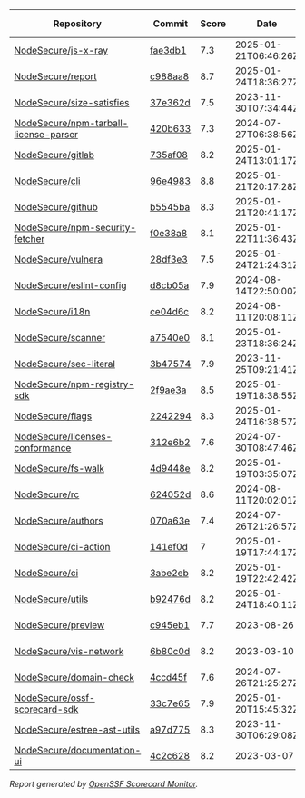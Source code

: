 <!-- OPENSSF-SCORECARD-MONITOR:START -->

| Repository | Commit | Score | Date | Score Delta | Report | StepSecurity |
| -- | -- | -- | -- | -- | -- | -- |
| [NodeSecure/js-x-ray](https://github.com/NodeSecure/js-x-ray) | [fae3db1](https://github.com/NodeSecure/js-x-ray/commit/fae3db18741659324d80d6828269a2a61a6d1eef) | 7.3 | 2025-01-21T06:46:26Z | 0 / [Details](https://ossf.github.io/scorecard-visualizer/#/projects/github.com/NodeSecure/js-x-ray/compare/fae3db18741659324d80d6828269a2a61a6d1eef/fae3db18741659324d80d6828269a2a61a6d1eef) | [View](https://ossf.github.io/scorecard-visualizer/#/projects/github.com/NodeSecure/js-x-ray/commit/fae3db18741659324d80d6828269a2a61a6d1eef) | [Fix it](https://app.stepsecurity.io/securerepo?repo=NodeSecure/js-x-ray) |
| [NodeSecure/report](https://github.com/NodeSecure/report) | [c988aa8](https://github.com/NodeSecure/report/commit/c988aa83da7a5e7f02abe0324a35f341e975b9d2) | 8.7 | 2025-01-24T18:36:27Z | 0 / [Details](https://ossf.github.io/scorecard-visualizer/#/projects/github.com/NodeSecure/report/compare/25b32fe6008da2a0c71b1a1492b2c36f5661f5ed/c988aa83da7a5e7f02abe0324a35f341e975b9d2) | [View](https://ossf.github.io/scorecard-visualizer/#/projects/github.com/NodeSecure/report/commit/c988aa83da7a5e7f02abe0324a35f341e975b9d2) | [Fix it](https://app.stepsecurity.io/securerepo?repo=NodeSecure/report) |
| [NodeSecure/size-satisfies](https://github.com/NodeSecure/size-satisfies) | [37e362d](https://github.com/NodeSecure/size-satisfies/commit/37e362d756ea07662ee8052320a7d4ec1c097cad) | 7.5 | 2023-11-30T07:34:44Z | 0 / [Details](https://ossf.github.io/scorecard-visualizer/#/projects/github.com/NodeSecure/size-satisfies/compare/37e362d756ea07662ee8052320a7d4ec1c097cad/37e362d756ea07662ee8052320a7d4ec1c097cad) | [View](https://ossf.github.io/scorecard-visualizer/#/projects/github.com/NodeSecure/size-satisfies/commit/37e362d756ea07662ee8052320a7d4ec1c097cad) | [Fix it](https://app.stepsecurity.io/securerepo?repo=NodeSecure/size-satisfies) |
| [NodeSecure/npm-tarball-license-parser](https://github.com/NodeSecure/npm-tarball-license-parser) | [420b633](https://github.com/NodeSecure/npm-tarball-license-parser/commit/420b6331a6f3c07c5f20bb8f58d3394b88007c54) | 7.3 | 2024-07-27T06:38:56Z | 0 / [Details](https://ossf.github.io/scorecard-visualizer/#/projects/github.com/NodeSecure/npm-tarball-license-parser/compare/420b6331a6f3c07c5f20bb8f58d3394b88007c54/420b6331a6f3c07c5f20bb8f58d3394b88007c54) | [View](https://ossf.github.io/scorecard-visualizer/#/projects/github.com/NodeSecure/npm-tarball-license-parser/commit/420b6331a6f3c07c5f20bb8f58d3394b88007c54) | [Fix it](https://app.stepsecurity.io/securerepo?repo=NodeSecure/npm-tarball-license-parser) |
| [NodeSecure/gitlab](https://github.com/NodeSecure/gitlab) | [735af08](https://github.com/NodeSecure/gitlab/commit/735af08ec866dd17cd4eb43bfba7834005c276a3) | 8.2 | 2025-01-24T13:01:17Z | 0 / [Details](https://ossf.github.io/scorecard-visualizer/#/projects/github.com/NodeSecure/gitlab/compare/735af08ec866dd17cd4eb43bfba7834005c276a3/735af08ec866dd17cd4eb43bfba7834005c276a3) | [View](https://ossf.github.io/scorecard-visualizer/#/projects/github.com/NodeSecure/gitlab/commit/735af08ec866dd17cd4eb43bfba7834005c276a3) | [Fix it](https://app.stepsecurity.io/securerepo?repo=NodeSecure/gitlab) |
| [NodeSecure/cli](https://github.com/NodeSecure/cli) | [96e4983](https://github.com/NodeSecure/cli/commit/96e4983e46b9e85f37b3ed3033b1e89da7039220) | 8.8 | 2025-01-21T20:17:28Z | 0 / [Details](https://ossf.github.io/scorecard-visualizer/#/projects/github.com/NodeSecure/cli/compare/5f2f2b48893a05fff9b4185c9e5f15f315272fb3/96e4983e46b9e85f37b3ed3033b1e89da7039220) | [View](https://ossf.github.io/scorecard-visualizer/#/projects/github.com/NodeSecure/cli/commit/96e4983e46b9e85f37b3ed3033b1e89da7039220) | [Fix it](https://app.stepsecurity.io/securerepo?repo=NodeSecure/cli) |
| [NodeSecure/github](https://github.com/NodeSecure/github) | [b5545ba](https://github.com/NodeSecure/github/commit/b5545ba6b3fe1e14d42356449a9ee8cde3f86829) | 8.3 | 2025-01-21T20:41:17Z | 0 / [Details](https://ossf.github.io/scorecard-visualizer/#/projects/github.com/NodeSecure/github/compare/b5545ba6b3fe1e14d42356449a9ee8cde3f86829/b5545ba6b3fe1e14d42356449a9ee8cde3f86829) | [View](https://ossf.github.io/scorecard-visualizer/#/projects/github.com/NodeSecure/github/commit/b5545ba6b3fe1e14d42356449a9ee8cde3f86829) | [Fix it](https://app.stepsecurity.io/securerepo?repo=NodeSecure/github) |
| [NodeSecure/npm-security-fetcher](https://github.com/NodeSecure/npm-security-fetcher) | [f0e38a8](https://github.com/NodeSecure/npm-security-fetcher/commit/f0e38a8254a0c88fead68b9029901eccff0187cc) | 8.1 | 2025-01-22T11:36:43Z | 0 / [Details](https://ossf.github.io/scorecard-visualizer/#/projects/github.com/NodeSecure/npm-security-fetcher/compare/f0e38a8254a0c88fead68b9029901eccff0187cc/f0e38a8254a0c88fead68b9029901eccff0187cc) | [View](https://ossf.github.io/scorecard-visualizer/#/projects/github.com/NodeSecure/npm-security-fetcher/commit/f0e38a8254a0c88fead68b9029901eccff0187cc) | [Fix it](https://app.stepsecurity.io/securerepo?repo=NodeSecure/npm-security-fetcher) |
| [NodeSecure/vulnera](https://github.com/NodeSecure/vulnera) | [28df3e3](https://github.com/NodeSecure/vulnera/commit/28df3e3f1256a601854924fbfc85af5c4b891096) | 7.5 | 2025-01-24T21:24:31Z | 0 / [Details](https://ossf.github.io/scorecard-visualizer/#/projects/github.com/NodeSecure/vulnera/compare/28df3e3f1256a601854924fbfc85af5c4b891096/28df3e3f1256a601854924fbfc85af5c4b891096) | [View](https://ossf.github.io/scorecard-visualizer/#/projects/github.com/NodeSecure/vulnera/commit/28df3e3f1256a601854924fbfc85af5c4b891096) | [Fix it](https://app.stepsecurity.io/securerepo?repo=NodeSecure/vulnera) |
| [NodeSecure/eslint-config](https://github.com/NodeSecure/eslint-config) | [d8cb05a](https://github.com/NodeSecure/eslint-config/commit/d8cb05aad74fa6cdff4daa82aab30d1f1a196891) | 7.9 | 2024-08-14T22:50:00Z | 0 / [Details](https://ossf.github.io/scorecard-visualizer/#/projects/github.com/NodeSecure/eslint-config/compare/d8cb05aad74fa6cdff4daa82aab30d1f1a196891/d8cb05aad74fa6cdff4daa82aab30d1f1a196891) | [View](https://ossf.github.io/scorecard-visualizer/#/projects/github.com/NodeSecure/eslint-config/commit/d8cb05aad74fa6cdff4daa82aab30d1f1a196891) | [Fix it](https://app.stepsecurity.io/securerepo?repo=NodeSecure/eslint-config) |
| [NodeSecure/i18n](https://github.com/NodeSecure/i18n) | [ce04d6c](https://github.com/NodeSecure/i18n/commit/ce04d6cb61ef6cbec3be87a29323fa4d1ea81eb3) | 8.2 | 2024-08-11T20:08:11Z | 0 / [Details](https://ossf.github.io/scorecard-visualizer/#/projects/github.com/NodeSecure/i18n/compare/ce04d6cb61ef6cbec3be87a29323fa4d1ea81eb3/ce04d6cb61ef6cbec3be87a29323fa4d1ea81eb3) | [View](https://ossf.github.io/scorecard-visualizer/#/projects/github.com/NodeSecure/i18n/commit/ce04d6cb61ef6cbec3be87a29323fa4d1ea81eb3) | [Fix it](https://app.stepsecurity.io/securerepo?repo=NodeSecure/i18n) |
| [NodeSecure/scanner](https://github.com/NodeSecure/scanner) | [a7540e0](https://github.com/NodeSecure/scanner/commit/a7540e09ae6f758748530d73d3a50877c6323935) | 8.1 | 2025-01-23T18:36:24Z | 0 / [Details](https://ossf.github.io/scorecard-visualizer/#/projects/github.com/NodeSecure/scanner/compare/8853ea692c97b611cc0eb3fe8b7be8edea93ed90/a7540e09ae6f758748530d73d3a50877c6323935) | [View](https://ossf.github.io/scorecard-visualizer/#/projects/github.com/NodeSecure/scanner/commit/a7540e09ae6f758748530d73d3a50877c6323935) | [Fix it](https://app.stepsecurity.io/securerepo?repo=NodeSecure/scanner) |
| [NodeSecure/sec-literal](https://github.com/NodeSecure/sec-literal) | [3b47574](https://github.com/NodeSecure/sec-literal/commit/3b475747f5c3891946c40d9ad4e8096500e1a206) | 7.9 | 2023-11-25T09:21:41Z | 0 / [Details](https://ossf.github.io/scorecard-visualizer/#/projects/github.com/NodeSecure/sec-literal/compare/3b475747f5c3891946c40d9ad4e8096500e1a206/3b475747f5c3891946c40d9ad4e8096500e1a206) | [View](https://ossf.github.io/scorecard-visualizer/#/projects/github.com/NodeSecure/sec-literal/commit/3b475747f5c3891946c40d9ad4e8096500e1a206) | [Fix it](https://app.stepsecurity.io/securerepo?repo=NodeSecure/sec-literal) |
| [NodeSecure/npm-registry-sdk](https://github.com/NodeSecure/npm-registry-sdk) | [2f9ae3a](https://github.com/NodeSecure/npm-registry-sdk/commit/2f9ae3a5121524dd993d55ca9cf5b0590f59417e) | 8.5 | 2025-01-19T18:38:55Z | 0 / [Details](https://ossf.github.io/scorecard-visualizer/#/projects/github.com/NodeSecure/npm-registry-sdk/compare/2f9ae3a5121524dd993d55ca9cf5b0590f59417e/2f9ae3a5121524dd993d55ca9cf5b0590f59417e) | [View](https://ossf.github.io/scorecard-visualizer/#/projects/github.com/NodeSecure/npm-registry-sdk/commit/2f9ae3a5121524dd993d55ca9cf5b0590f59417e) | [Fix it](https://app.stepsecurity.io/securerepo?repo=NodeSecure/npm-registry-sdk) |
| [NodeSecure/flags](https://github.com/NodeSecure/flags) | [2242294](https://github.com/NodeSecure/flags/commit/2242294dc31a237ef4b787b4adcd1378fcd581a3) | 8.3 | 2025-01-24T16:38:57Z | 0 / [Details](https://ossf.github.io/scorecard-visualizer/#/projects/github.com/NodeSecure/flags/compare/2242294dc31a237ef4b787b4adcd1378fcd581a3/2242294dc31a237ef4b787b4adcd1378fcd581a3) | [View](https://ossf.github.io/scorecard-visualizer/#/projects/github.com/NodeSecure/flags/commit/2242294dc31a237ef4b787b4adcd1378fcd581a3) | [Fix it](https://app.stepsecurity.io/securerepo?repo=NodeSecure/flags) |
| [NodeSecure/licenses-conformance](https://github.com/NodeSecure/licenses-conformance) | [312e6b2](https://github.com/NodeSecure/licenses-conformance/commit/312e6b29f729dda7ac6d16a056d0f5c4bc8c1361) | 7.6 | 2024-07-30T08:47:46Z | 0 / [Details](https://ossf.github.io/scorecard-visualizer/#/projects/github.com/NodeSecure/licenses-conformance/compare/3f14f46ea080f622525c6f685abdab3f3f164813/312e6b29f729dda7ac6d16a056d0f5c4bc8c1361) | [View](https://ossf.github.io/scorecard-visualizer/#/projects/github.com/NodeSecure/licenses-conformance/commit/312e6b29f729dda7ac6d16a056d0f5c4bc8c1361) | [Fix it](https://app.stepsecurity.io/securerepo?repo=NodeSecure/licenses-conformance) |
| [NodeSecure/fs-walk](https://github.com/NodeSecure/fs-walk) | [4d9448e](https://github.com/NodeSecure/fs-walk/commit/4d9448e7025064021b177946f4606f49c40cf397) | 8.2 | 2025-01-19T03:35:07Z | 0 / [Details](https://ossf.github.io/scorecard-visualizer/#/projects/github.com/NodeSecure/fs-walk/compare/4d9448e7025064021b177946f4606f49c40cf397/4d9448e7025064021b177946f4606f49c40cf397) | [View](https://ossf.github.io/scorecard-visualizer/#/projects/github.com/NodeSecure/fs-walk/commit/4d9448e7025064021b177946f4606f49c40cf397) | [Fix it](https://app.stepsecurity.io/securerepo?repo=NodeSecure/fs-walk) |
| [NodeSecure/rc](https://github.com/NodeSecure/rc) | [624052d](https://github.com/NodeSecure/rc/commit/624052d6073531f08d0e41fe2fd8553af49cb15e) | 8.6 | 2024-08-11T20:02:01Z | 0 / [Details](https://ossf.github.io/scorecard-visualizer/#/projects/github.com/NodeSecure/rc/compare/e16f5913d001f39eec5cc6c75514a03532b6d4c7/624052d6073531f08d0e41fe2fd8553af49cb15e) | [View](https://ossf.github.io/scorecard-visualizer/#/projects/github.com/NodeSecure/rc/commit/624052d6073531f08d0e41fe2fd8553af49cb15e) | [Fix it](https://app.stepsecurity.io/securerepo?repo=NodeSecure/rc) |
| [NodeSecure/authors](https://github.com/NodeSecure/authors) | [070a63e](https://github.com/NodeSecure/authors/commit/070a63e3fab151f9d38a2c13e76cfa69c01b1bf3) | 7.4 | 2024-07-26T21:26:57Z | 0 / [Details](https://ossf.github.io/scorecard-visualizer/#/projects/github.com/NodeSecure/authors/compare/070a63e3fab151f9d38a2c13e76cfa69c01b1bf3/070a63e3fab151f9d38a2c13e76cfa69c01b1bf3) | [View](https://ossf.github.io/scorecard-visualizer/#/projects/github.com/NodeSecure/authors/commit/070a63e3fab151f9d38a2c13e76cfa69c01b1bf3) | [Fix it](https://app.stepsecurity.io/securerepo?repo=NodeSecure/authors) |
| [NodeSecure/ci-action](https://github.com/NodeSecure/ci-action) | [141ef0d](https://github.com/NodeSecure/ci-action/commit/141ef0db449558aa187783c73974222e99e14717) | 7 | 2025-01-19T17:44:17Z | 0 / [Details](https://ossf.github.io/scorecard-visualizer/#/projects/github.com/NodeSecure/ci-action/compare/141ef0db449558aa187783c73974222e99e14717/141ef0db449558aa187783c73974222e99e14717) | [View](https://ossf.github.io/scorecard-visualizer/#/projects/github.com/NodeSecure/ci-action/commit/141ef0db449558aa187783c73974222e99e14717) | [Fix it](https://app.stepsecurity.io/securerepo?repo=NodeSecure/ci-action) |
| [NodeSecure/ci](https://github.com/NodeSecure/ci) | [3abe2eb](https://github.com/NodeSecure/ci/commit/3abe2ebbad1fcdd228cb5a558e85f051e164c9f5) | 8.2 | 2025-01-19T22:42:42Z | 0.1 / [Details](https://ossf.github.io/scorecard-visualizer/#/projects/github.com/NodeSecure/ci/compare/0d41d20d5b63e9e9240ca2b97f183aa4c73d96fb/3abe2ebbad1fcdd228cb5a558e85f051e164c9f5) | [View](https://ossf.github.io/scorecard-visualizer/#/projects/github.com/NodeSecure/ci/commit/3abe2ebbad1fcdd228cb5a558e85f051e164c9f5) | [Fix it](https://app.stepsecurity.io/securerepo?repo=NodeSecure/ci) |
| [NodeSecure/utils](https://github.com/NodeSecure/utils) | [b92476d](https://github.com/NodeSecure/utils/commit/b92476db7be40b662e99f73915acdb30f3e73f0f) | 8.2 | 2025-01-24T18:40:11Z | 0 / [Details](https://ossf.github.io/scorecard-visualizer/#/projects/github.com/NodeSecure/utils/compare/b92476db7be40b662e99f73915acdb30f3e73f0f/b92476db7be40b662e99f73915acdb30f3e73f0f) | [View](https://ossf.github.io/scorecard-visualizer/#/projects/github.com/NodeSecure/utils/commit/b92476db7be40b662e99f73915acdb30f3e73f0f) | [Fix it](https://app.stepsecurity.io/securerepo?repo=NodeSecure/utils) |
| [NodeSecure/preview](https://github.com/NodeSecure/preview) | [c945eb1](https://github.com/NodeSecure/preview/commit/c945eb1a0af71512061b7be8314ee38a939cd524) | 7.7 | 2023-08-26 | 0 / [Details](https://ossf.github.io/scorecard-visualizer/#/projects/github.com/NodeSecure/preview/compare/c945eb1a0af71512061b7be8314ee38a939cd524/c945eb1a0af71512061b7be8314ee38a939cd524) | [View](https://ossf.github.io/scorecard-visualizer/#/projects/github.com/NodeSecure/preview/commit/c945eb1a0af71512061b7be8314ee38a939cd524) | [Fix it](https://app.stepsecurity.io/securerepo?repo=NodeSecure/preview) |
| [NodeSecure/vis-network](https://github.com/NodeSecure/vis-network) | [6b80c0d](https://github.com/NodeSecure/vis-network/commit/6b80c0db98cd2d08be6de39fb5c97298376a86c0) | 8.2 | 2023-03-10 | 0 / [Details](https://ossf.github.io/scorecard-visualizer/#/projects/github.com/NodeSecure/vis-network/compare/6b80c0db98cd2d08be6de39fb5c97298376a86c0/6b80c0db98cd2d08be6de39fb5c97298376a86c0) | [View](https://ossf.github.io/scorecard-visualizer/#/projects/github.com/NodeSecure/vis-network/commit/6b80c0db98cd2d08be6de39fb5c97298376a86c0) | [Fix it](https://app.stepsecurity.io/securerepo?repo=NodeSecure/vis-network) |
| [NodeSecure/domain-check](https://github.com/NodeSecure/domain-check) | [4ccd45f](https://github.com/NodeSecure/domain-check/commit/4ccd45f37ad37a6078211683f4dacacd2bbbe489) | 7.6 | 2024-07-26T21:25:27Z | 0 / [Details](https://ossf.github.io/scorecard-visualizer/#/projects/github.com/NodeSecure/domain-check/compare/4ccd45f37ad37a6078211683f4dacacd2bbbe489/4ccd45f37ad37a6078211683f4dacacd2bbbe489) | [View](https://ossf.github.io/scorecard-visualizer/#/projects/github.com/NodeSecure/domain-check/commit/4ccd45f37ad37a6078211683f4dacacd2bbbe489) | [Fix it](https://app.stepsecurity.io/securerepo?repo=NodeSecure/domain-check) |
| [NodeSecure/ossf-scorecard-sdk](https://github.com/NodeSecure/ossf-scorecard-sdk) | [33c7e65](https://github.com/NodeSecure/ossf-scorecard-sdk/commit/33c7e65cbd81b342e74eac27c76962801035b2da) | 7.9 | 2025-01-20T15:45:32Z | 0 / [Details](https://ossf.github.io/scorecard-visualizer/#/projects/github.com/NodeSecure/ossf-scorecard-sdk/compare/33c7e65cbd81b342e74eac27c76962801035b2da/33c7e65cbd81b342e74eac27c76962801035b2da) | [View](https://ossf.github.io/scorecard-visualizer/#/projects/github.com/NodeSecure/ossf-scorecard-sdk/commit/33c7e65cbd81b342e74eac27c76962801035b2da) | [Fix it](https://app.stepsecurity.io/securerepo?repo=NodeSecure/ossf-scorecard-sdk) |
| [NodeSecure/estree-ast-utils](https://github.com/NodeSecure/estree-ast-utils) | [a97d775](https://github.com/NodeSecure/estree-ast-utils/commit/a97d775ec2a12e1c8f8b22e5177c55ad5ec157cb) | 8.3 | 2023-11-30T06:29:08Z | 0 / [Details](https://ossf.github.io/scorecard-visualizer/#/projects/github.com/NodeSecure/estree-ast-utils/compare/a97d775ec2a12e1c8f8b22e5177c55ad5ec157cb/a97d775ec2a12e1c8f8b22e5177c55ad5ec157cb) | [View](https://ossf.github.io/scorecard-visualizer/#/projects/github.com/NodeSecure/estree-ast-utils/commit/a97d775ec2a12e1c8f8b22e5177c55ad5ec157cb) | [Fix it](https://app.stepsecurity.io/securerepo?repo=NodeSecure/estree-ast-utils) |
| [NodeSecure/documentation-ui](https://github.com/NodeSecure/documentation-ui) | [4c2c628](https://github.com/NodeSecure/documentation-ui/commit/4c2c62809956190a0cf9583442271546ee4f331c) | 8.2 | 2023-03-07 | 0 / [Details](https://ossf.github.io/scorecard-visualizer/#/projects/github.com/NodeSecure/documentation-ui/compare/4c2c62809956190a0cf9583442271546ee4f331c/4c2c62809956190a0cf9583442271546ee4f331c) | [View](https://ossf.github.io/scorecard-visualizer/#/projects/github.com/NodeSecure/documentation-ui/commit/4c2c62809956190a0cf9583442271546ee4f331c) | [Fix it](https://app.stepsecurity.io/securerepo?repo=NodeSecure/documentation-ui) |

_Report generated by [OpenSSF Scorecard Monitor](https://github.com/ossf/scorecard-monitor)._

<!-- OPENSSF-SCORECARD-MONITOR:END -->